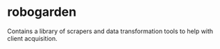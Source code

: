 # robogarden
Contains a library of scrapers and data transformation tools to help with client acquisition.
